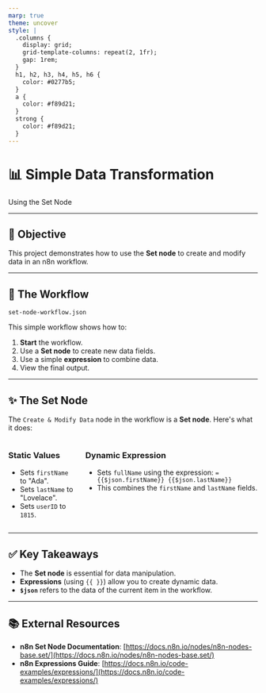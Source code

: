 ```yaml
---
marp: true
theme: uncover
style: |
  .columns {
    display: grid;
    grid-template-columns: repeat(2, 1fr);
    gap: 1rem;
  }
  h1, h2, h3, h4, h5, h6 {
    color: #0277b5;
  }
  a {
    color: #f89d21;
  }
  strong {
    color: #f89d21;
  }
---
```


# 📊 Simple Data Transformation

Using the Set Node

---

## 🎯 Objective

This project demonstrates how to use the **Set node** to create and modify data in an n8n workflow.

---

## 🤖 The Workflow

`set-node-workflow.json`

This simple workflow shows how to:

1.  **Start** the workflow.
2.  Use a **Set node** to create new data fields.
3.  Use a simple **expression** to combine data.
4.  View the final output.

---

## ✨ The Set Node

The `Create & Modify Data` node in the workflow is a **Set node**. Here's what it does:

<div class="columns">
<div>

### Static Values

- Sets `firstName` to "Ada".
- Sets `lastName` to "Lovelace".
- Sets `userID` to `1815`.

</div>
<div>

### Dynamic Expression

- Sets `fullName` using the expression:
  `={{$json.firstName}} {{$json.lastName}}`
- This combines the `firstName` and `lastName` fields.

</div>
</div>

---

## ✅ Key Takeaways

- The **Set node** is essential for data manipulation.
- **Expressions** (using `{{ }}`) allow you to create dynamic data.
- **`$json`** refers to the data of the current item in the workflow.

---

## 📚 External Resources

- **n8n Set Node Documentation**: [https://docs.n8n.io/nodes/n8n-nodes-base.set/](https://docs.n8n.io/nodes/n8n-nodes-base.set/)
- **n8n Expressions Guide**: [https://docs.n8n.io/code-examples/expressions/](https://docs.n8n.io/code-examples/expressions/)